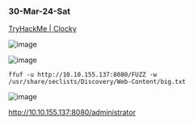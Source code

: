 ### 30-Mar-24-Sat

[TryHackMe | Clocky](https://tryhackme.com/r/room/clocky)

![image](https://github.com/r1skkam/TryHackMe-Walkthroughs/assets/58542375/9b391037-acfe-408f-bcf3-390cb16d2c93)

![image](https://github.com/r1skkam/TryHackMe-Walkthroughs/assets/58542375/1569fe62-38fb-44e9-9c40-0612d4b618c6)

```
ffuf -u http://10.10.155.137:8080/FUZZ -w /usr/share/seclists/Discovery/Web-Content/big.txt
```

![image](https://github.com/r1skkam/TryHackMe-Walkthroughs/assets/58542375/3bd1cd3a-ae6d-4a3b-9f53-c2400acff4cc)

http://10.10.155.137:8080/administrator
